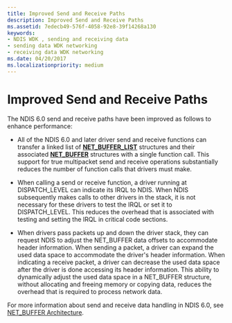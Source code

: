 ```yaml
---
title: Improved Send and Receive Paths
description: Improved Send and Receive Paths
ms.assetid: 7edecb49-576f-4058-92e8-39f14268a130
keywords:
- NDIS WDK , sending and receiving data
- sending data WDK networking
- receiving data WDK networking
ms.date: 04/20/2017
ms.localizationpriority: medium
---
```


# Improved Send and Receive Paths





The NDIS 6.0 send and receive paths have been improved as follows to enhance performance:

-   All of the NDIS 6.0 and later driver send and receive functions can transfer a linked list of [**NET\_BUFFER\_LIST**](/windows-hardware/drivers/ddi/ndis/ns-ndis-_net_buffer_list) structures and their associated [**NET\_BUFFER**](/windows-hardware/drivers/ddi/ndis/ns-ndis-_net_buffer) structures with a single function call. This support for true multipacket send and receive operations substantially reduces the number of function calls that drivers must make.

-   When calling a send or receive function, a driver running at DISPATCH\_LEVEL can indicate its IRQL to NDIS. When NDIS subsequently makes calls to other drivers in the stack, it is not necessary for these drivers to test the IRQL or set it to DISPATCH\_LEVEL. This reduces the overhead that is associated with testing and setting the IRQL in critical code sections.

-   When drivers pass packets up and down the driver stack, they can request NDIS to adjust the NET\_BUFFER data offsets to accommodate header information. When sending a packet, a driver can expand the used data space to accommodate the driver's header information. When indicating a receive packet, a driver can decrease the used data space after the driver is done accessing its header information. This ability to dynamically adjust the used data space in a NET\_BUFFER structure, without allocating and freeing memory or copying data, reduces the overhead that is required to process network data.

For more information about send and receive data handling in NDIS 6.0, see [NET\_BUFFER Architecture](net-buffer-architecture.md).

 

